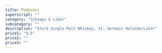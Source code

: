 ```yaml
---
title: Padovani
superscript: ""
category: "Schnaps & Likör"
subcategory: ""
description: "Stork Single Malt Whiskey, St. Germain HolunderLikör"
price1: "9,5"
price2: ""
price3: ""
---
```

